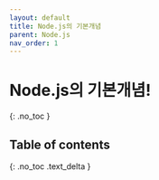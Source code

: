 ```yaml
---
layout: default
title: Node.js의 기본개념
parent: Node.js
nav_order: 1
---
```


# Node.js의 기본개념!
{: .no_toc }

## Table of contents
{: .no_toc .text_delta }